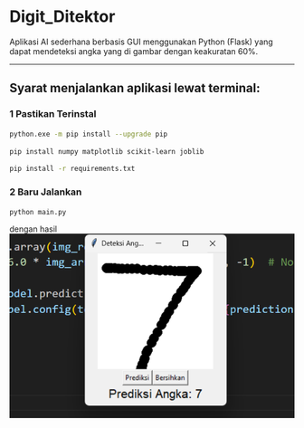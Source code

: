 # Digit_Ditektor

Aplikasi AI sederhana berbasis GUI menggunakan Python (Flask) yang dapat mendeteksi angka yang di gambar dengan keakuratan 60%.

---

## Syarat menjalankan aplikasi lewat terminal:
### 1 Pastikan Terinstal
```bash
python.exe -m pip install --upgrade pip
```
```bash
pip install numpy matplotlib scikit-learn joblib
```
```bash
pip install -r requirements.txt
```
### 2 Baru Jalankan
```bash
python main.py
```
dengan hasil ![Alt Text](hasilImage/Digitektor.png)
